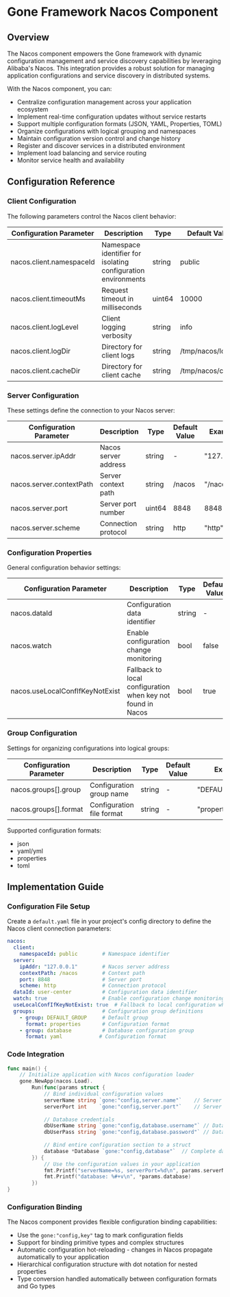 # Gone Framework Nacos Component

## Overview

The Nacos component empowers the Gone framework with dynamic configuration management and service discovery capabilities by leveraging Alibaba's Nacos. This integration provides a robust solution for managing application configurations and service discovery in distributed systems.

With the Nacos component, you can:

- Centralize configuration management across your application ecosystem
- Implement real-time configuration updates without service restarts
- Support multiple configuration formats (JSON, YAML, Properties, TOML)
- Organize configurations with logical grouping and namespaces
- Maintain configuration version control and change history
- Register and discover services in a distributed environment
- Implement load balancing and service routing
- Monitor service health and availability

## Configuration Reference

### Client Configuration

The following parameters control the Nacos client behavior:

| Configuration Parameter | Description | Type | Default Value | Example |
|------------------------|-------------|------|--------------|---------|
| nacos.client.namespaceId | Namespace identifier for isolating configuration environments | string | public | "public" |
| nacos.client.timeoutMs | Request timeout in milliseconds | uint64 | 10000 | 10000 |
| nacos.client.logLevel | Client logging verbosity | string | info | "info" |
| nacos.client.logDir | Directory for client logs | string | /tmp/nacos/log | "/tmp/nacos/log" |
| nacos.client.cacheDir | Directory for client cache | string | /tmp/nacos/cache | "/tmp/nacos/cache" |

### Server Configuration

These settings define the connection to your Nacos server:

| Configuration Parameter | Description | Type | Default Value | Example |
|------------------------|-------------|------|--------------|---------|
| nacos.server.ipAddr | Nacos server address | string | - | "127.0.0.1" |
| nacos.server.contextPath | Server context path | string | /nacos | "/nacos" |
| nacos.server.port | Server port number | uint64 | 8848 | 8848 |
| nacos.server.scheme | Connection protocol | string | http | "http" |

### Configuration Properties

General configuration behavior settings:

| Configuration Parameter | Description | Type | Default Value | Example |
|------------------------|-------------|------|--------------|---------|
| nacos.dataId | Configuration data identifier | string | - | "user-center" |
| nacos.watch | Enable configuration change monitoring | bool | false | true |
| nacos.useLocalConfIfKeyNotExist | Fallback to local configuration when key not found in Nacos | bool | true | true |

### Group Configuration

Settings for organizing configurations into logical groups:

| Configuration Parameter | Description | Type | Default Value | Example |
|------------------------|-------------|------|--------------|---------|
| nacos.groups[].group | Configuration group name | string | - | "DEFAULT_GROUP" |
| nacos.groups[].format | Configuration file format | string | - | "properties" |

Supported configuration formats:
- json
- yaml/yml
- properties
- toml

## Implementation Guide

### Configuration File Setup

Create a `default.yaml` file in your project's config directory to define the Nacos client connection parameters:

```yaml
nacos:
  client:
    namespaceId: public        # Namespace identifier
  server:
    ipAddr: "127.0.0.1"        # Nacos server address
    contextPath: /nacos        # Context path
    port: 8848                 # Server port
    scheme: http               # Connection protocol
  dataId: user-center          # Configuration data identifier
  watch: true                  # Enable configuration change monitoring
  useLocalConfIfKeyNotExist: true  # Fallback to local configuration when key not found
  groups:                      # Configuration group definitions
    - group: DEFAULT_GROUP     # Default group
      format: properties       # Configuration format
    - group: database          # Database configuration group
      format: yaml            # Configuration format
```

### Code Integration

```go
func main() {
    // Initialize application with Nacos configuration loader
    gone.NewApp(nacos.Load).
        Run(func(params struct {
            // Bind individual configuration values
            serverName string `gone:"config,server.name"`    // Server name configuration
            serverPort int    `gone:"config,server.port"`    // Server port configuration
            
            // Database credentials
            dbUserName string `gone:"config,database.username"` // Database username
            dbUserPass string `gone:"config,database.password"` // Database password
            
            // Bind entire configuration section to a struct
            database *Database `gone:"config,database"`  // Complete database configuration
        }) {
            // Use the configuration values in your application
            fmt.Printf("serverName=%s, serverPort=%d\n", params.serverName, params.serverPort)
            fmt.Printf("database: %#+v\n", *params.database)
        })
}
```

### Configuration Binding

The Nacos component provides flexible configuration binding capabilities:

- Use the `gone:"config,key"` tag to mark configuration fields
- Support for binding primitive types and complex structures
- Automatic configuration hot-reloading - changes in Nacos propagate automatically to your application
- Hierarchical configuration structure with dot notation for nested properties
- Type conversion handled automatically between configuration formats and Go types